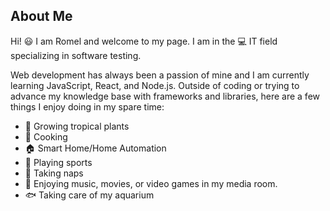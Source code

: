 ## About Me

Hi! 😃 I am Romel and welcome to my page. I am in the 💻 IT field specializing in software testing. 

Web development has always been a passion of mine and I am currently learning JavaScript, React, and Node.js. Outside of coding or trying to advance my knowledge base with frameworks and libraries, here are a few things I enjoy doing in my spare time:

  - 🌱 Growing tropical plants 
  - 🍳 Cooking
  - 🏠 Smart Home/Home Automation
  - 🏈 Playing sports
  - 🛌 Taking naps
  - 🎥 Enjoying music, movies, or video games in my media room. 
  - 🐟 Taking care of my aquarium
